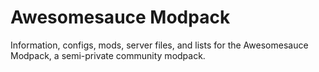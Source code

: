 # Awesomesauce Modpack
Information, configs, mods, server files, and lists for the Awesomesauce Modpack, a semi-private community modpack.
